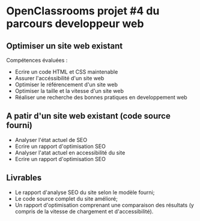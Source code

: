 # OpenClassrooms projet #4 du parcours developpeur web

## Optimiser un site web existant

Compétences évaluées :
- Ecrire un code HTML et CSS maintenable
- Assurer l'accéssibilité d'un site web
- Optimiser le référencement d'un site web
- Optimiser la taille et la vitesse d'un site web
- Réaliser une recherche des bonnes pratiques en developpement web

## A patir d'un site web existant (code source fourni)
- Analyser l'état actuel de SEO
- Ecrire un rapport d'optimisation SEO
- Analyser l'atat actuel en accessibilité du site
- Ecrire un rapport d'optimisation SEO

## Livrables
- Le rapport d'analyse SEO du site selon le modèle fourni;
- Le code source complet du site amélioré;
- Un rapport d'optimisation comprenant une comparaison des résultats (y compris de la vitesse de chargement et d'accessibilité).


